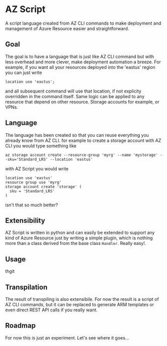 # AZ Script

A script language created from AZ CLI commands to make deployment and management of Azure Resource easier and straightforward. 

## Goal
The goal is to have a language that is just like AZ CLI command but with less overhead and more clever, make deployment automation a breeze.
For example, if you want all your resources deployed into the 'eastus' region you can just write

```
location use 'eastus';
```

and all subsequent command will use that location, if not explicity overridden in the command itself. Same logic can be applied to any resource that depend on other resource. Storage accounts for example, or VPNs.

## Language
The language has been created so that you can reuse everything you already know from AZ CLI. for example to create a storage account with AZ CLI you would type something like

```
az storage account create --resource-group 'myrg' --name 'mystorage' --sku='Standard_LRS' --location 'eastus'
```

with AZ Script you would write

```
location use 'eastus'
resource group use 'myrg'
storage account create 'storage' ( 
  sku = 'Standard_LRS'
)
```
 
isn't that so much better?

## Extensibility
AZ Script is written in python and can easily be extended to support any kind of Azure Resource just by writing a simple plugin, which is nothing more than a class derived from the base class ```Handler```. Really easy!.

## Usage
thgit 


## Transpilation
The result of transpiling is also extensibile. For now the result is a script of AZ CLI commands, but it can be replaced to generate ARM templates or even direct REST API calls if you really want.

## Roadmap
For now this is just an experiment. Let's see where it goes...
